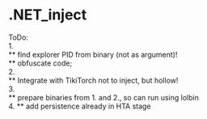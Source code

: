 # .NET_inject
  
ToDo:  
	1.  
	** find explorer PID from binary (not as argument)!  
	** obfuscate code;  
	2.  
	** Integrate with TikiTorch not to inject, but hollow!  
	3.  
	** prepare binaries from 1. and 2., so can run using lolbin  
	4.
	** add persistence already in HTA stage
